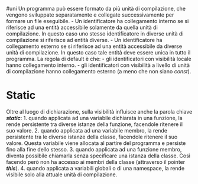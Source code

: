 #uni 
Un programma può essere formato da più unità di compilazione, che vengono sviluppate separatamente e collegate successivamente per formare un file eseguibile.
	- Un identificatore ha collegamento interno se si riferisce ad una entità accessibile solamente da quella unità di compilazione. In questo caso uno stesso identificatore in diverse unità di compilazione si riferisce ad entità diverse.
	- Un identificatore ha collegamento esterno se si riferisce ad una entità accessibile da diverse unità di compilazione.
	  In questo caso tale entità deve essere unica in tutto il programma.
La regola di default è che:
	- gli identificatori con visibilità locale hanno collegamento interno.
	- gli identificatori con visibilità a livello di unità di compilazione hanno collegamento esterno (a meno che non siano _const_).
# Static
Oltre al luogo di dichiarazione, sulla visibilità influisce anche la parola chiave ___static___:
	1. quando applicata ad una variabile dichiarata in una funzione, la rende persistente tra diverse istanze della funzione, facendole ritenere il suo valore.
	2. quando applicata ad una variabile membro, la rende persistente tra le diverse istanze della classe, facendole ritenere il suo valore. Questa variabile viene allocata al partire del programma e persiste fino alla fine dello stesso.
	3. quando applicata ad una funzione membro, diventa possibile chiamarla senza specificare una istanza della classe. Così facendo però non ha accesso ai membri della classe (attraverso il pointer ___this___).
	4. quando applicata a variabili globali o di una namespace, la rende visibile solo alla attuale unità di compilazione.